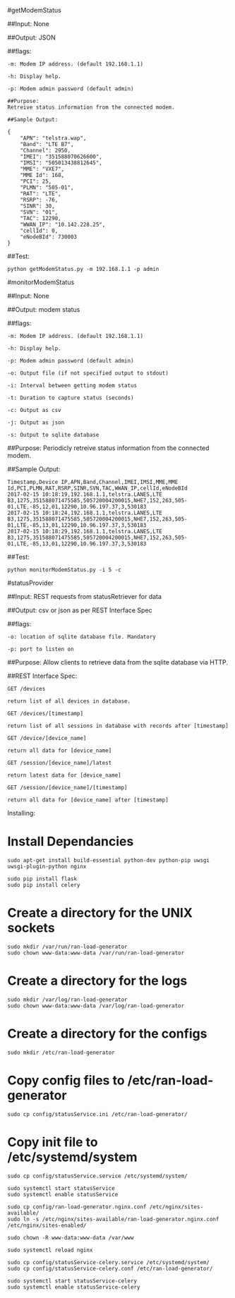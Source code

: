 #getModemStatus

##Input:
None

##Output:
JSON

##flags:
~~~~
-m: Modem IP address. (default 192.168.1.1)

-h: Display help.

-p: Modem admin password (default admin)

##Purpose:
Retreive status information from the connected modem.

##Sample Output:

{
    "APN": "telstra.wap",
    "Band": "LTE B7",
    "Channel": 2950,
    "IMEI": "351588070626600",
    "IMSI": "505013438812645",
    "MME": "VXE7",
    "MME Id": 168,
    "PCI": 25,
    "PLMN": "505-01",
    "RAT": "LTE",
    "RSRP": -76,
    "SINR": 30,
    "SVN": "01",
    "TAC": 12290,
    "WWAN_IP": "10.142.228.25",
    "cellId": 0,
    "eNodeBId": 730003
}
~~~~
##Test:
~~~~
python getModemStatus.py -m 192.168.1.1 -p admin
~~~~
#monitorModemStatus

##Input:
None

##Output:
modem status

##flags:
~~~~
-m: Modem IP address. (default 192.168.1.1)

-h: Display help.

-p: Modem admin password (default admin)

-o: Output file (if not specified output to stdout)

-i: Interval between getting modem status

-t: Duration to capture status (seconds)

-c: Output as csv

-j: Output as json

-s: Output to sqlite database
~~~~
##Purpose:
Periodicly retreive status information from the connected modem.

##Sample Output:
~~~~
Timestamp,Device IP,APN,Band,Channel,IMEI,IMSI,MME,MME Id,PCI,PLMN,RAT,RSRP,SINR,SVN,TAC,WWAN_IP,cellId,eNodeBId
2017-02-15 10:18:19,192.168.1.1,telstra.LANES,LTE B3,1275,351588071475585,505720004200015,NHE7,152,263,505-01,LTE,-85,12,01,12290,10.96.197.37,3,530183
2017-02-15 10:18:24,192.168.1.1,telstra.LANES,LTE B3,1275,351588071475585,505720004200015,NHE7,152,263,505-01,LTE,-85,13,01,12290,10.96.197.37,3,530183
2017-02-15 10:18:29,192.168.1.1,telstra.LANES,LTE B3,1275,351588071475585,505720004200015,NHE7,152,263,505-01,LTE,-85,13,01,12290,10.96.197.37,3,530183
~~~~
##Test:
~~~~
python monitorModemStatus.py -i 5 -c
~~~~
#statusProvider

##Input:
REST requests from statusRetriever for data

##Output:
csv or json as per REST Interface Spec

##flags:
~~~~
-o: location of sqlite database file. Mandatory

-p: port to listen on
~~~~
##Purpose:
Allow clients to retrieve data from the sqlite database via HTTP.

##REST Interface Spec:
~~~~
GET /devices

return list of all devices in database.

GET /devices/[timestamp]

return list of all sessions in database with records after [timestamp]

GET /device/[device_name]

return all data for [device_name]

GET /session/[device_name]/latest

return latest data for [device_name]

GET /session/[device_name]/[timestamp]

return all data for [device_name] after [timestamp]
~~~~
Installing:

# Install Dependancies
~~~~
sudo apt-get install build-essential python-dev python-pip uwsgi uwsgi-plugin-python nginx

sudo pip install flask
sudo pip install celery
~~~~
# Create a directory for the UNIX sockets
~~~~
sudo mkdir /var/run/ran-load-generator
sudo chown www-data:www-data /var/run/ran-load-generator
~~~~
# Create a directory for the logs
~~~~
sudo mkdir /var/log/ran-load-generator
sudo chown www-data:www-data /var/log/ran-load-generator
~~~~
# Create a directory for the configs
~~~~
sudo mkdir /etc/ran-load-generator
~~~~
# Copy config files to /etc/ran-load-generator
~~~~
sudo cp config/statusService.ini /etc/ran-load-generator/
~~~~
# Copy init file to /etc/systemd/system
~~~~
sudo cp config/statusService.service /etc/systemd/system/

sudo systemctl start statusService
sudo systemctl enable statusService

sudo cp config/ran-load-generator.nginx.conf /etc/nginx/sites-available/
sudo ln -s /etc/nginx/sites-available/ran-load-generator.nginx.conf /etc/nginx/sites-enabled/

sudo chown -R www-data:www-data /var/www

sudo systemctl reload nginx

sudo cp config/statusService-celery.service /etc/systemd/system/
sudo cp config/statusService-celery.conf /etc/ran-load-generator/

sudo systemctl start statusService-celery
sudo systemctl enable statusService-celery

~~~~
